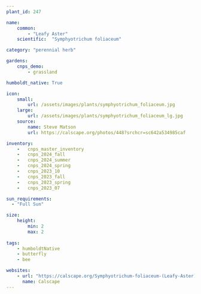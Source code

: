 ```yaml
---
plant_id: 247 

name: 
    common:  
        - "Leafy Aster"  
    scientific:  "Symphyotrichum foliaceum"  

category: "perennial herb"

gardens: 
    cnps_demo:
        - grassland

humboldt_native: True

icon: 
    small: 
        url: /assets/images/plants/symphyotrichum_foliaceum.jpg 
    large: 
        url: /assets/images/plants/symphyotrichum_foliaceum_lg.jpg 
    source: 
        name: Steve Matson 
        url: https://calscape.org/photos/448?srchcr=sc642a534985caf

inventory: 
    -   cnps_master_inventory
    -   cnps_2024_fall
    -   cnps_2024_summer
    -   cnps_2024_spring
    -   cnps_2023_10
    -   cnps_2023_fall
    -   cnps_2023_spring
    -   cnps_2023_07 

sun_requirements:
  - "Full Sun"

size:
    height: 
        min: 2
        max: 2 
 
tags:
    - humboldtNative
    - butterfly
    - bee

websites: 
    - url: "https://calscape.org/Symphyotrichum-foliaceum-(Leafy-Aster)"
      name: Calscape
---
```


